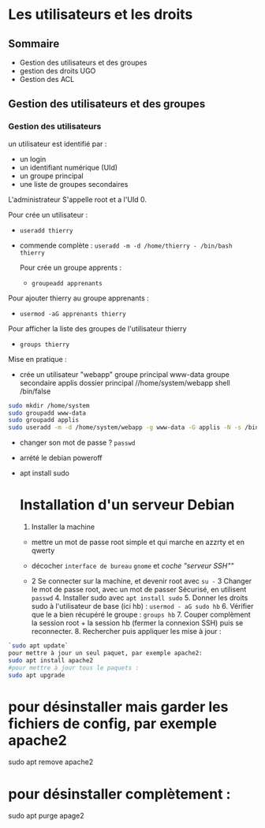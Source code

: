 # Les utilisateurs et les droits


## Sommaire

* Gestion des utilisateurs et des groupes
* gestion des droits UGO
* Gestion des ACL

## Gestion des utilisateurs et des groupes

### Gestion des utilisateurs

un utilisateur est identifié par :
* un login
* un identifiant numérique (UId)
* un groupe principal
* une liste de groupes secondaires

L'administrateur S'appelle root et a l'UId 0.

Pour crée un utilisateur :
* `useradd thierry`
* commende complète : `useradd -m -d /home/thierry - /bin/bash thierry`

  Pour crée un groupe apprents :
  * `groupeadd apprenants`

Pour ajouter thierry au groupe apprenants :
 *  `usermod -aG apprenants thierry`

Pour afficher la liste des groupes de l'utilisateur thierry
* `groups thierry`

Mise en pratique :
* crée un utilisateur "webapp" groupe principal www-data groupe secondaire applis dossier principal //home/system/webapp shell /bin/false
```bash
sudo mkdir /home/system
sudo groupadd www-data
sudo groupadd applis
sudo useradd -m -d /home/system/webapp -g www-data -G applis -N -s /bin/false webapp
```

* changer son mot de passe ? `passwd`
* arrété le debian poweroff
* apt install sudo

  # Installation d'un serveur Debian

  1. Installer la machine
  * mettre un mot de passe root simple et qui marche en azzrty et en qwerty
  * décocher `interface de bureau` `gnome` et **coche "serveur SSH*""*

  * 2 Se connecter sur la machine, et devenir root avec `su -`
    3 Changer le mot de passe root, avec un mot de passer Sécurisé, en utilisent `passwd`
    4. Installer sudo avec `apt install sudo`
    5. Donner les droits sudo à l'utilisateur de base (ici hb) : `usermod - aG sudo hb`
    6. Vérifier que le a bien récupéré le groupe : `groups hb`
    7. Couper complèment la session root + la session hb (fermer la connexion SSH) puis se reconnecter.
    8. Rechercher puis appliquer les mise à jour :
```bash
`sudo apt update`
pour mettre à jour un seul paquet, par exemple apache2:
sudo apt install apache2
#pour mettre à jour tous le paquets :
sudo apt upgrade
```
# pour désinstaller mais garder les fichiers de config, par exemple apache2
sudo apt remove apache2
# pour désinstaller complètement :
sudo apt purge apage2
```
